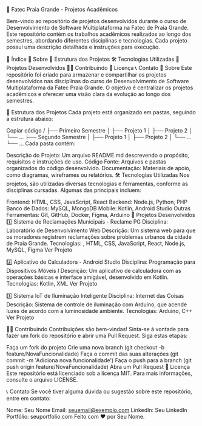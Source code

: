 🚀 Fatec Praia Grande - Projetos Acadêmicos

Bem-vindo ao repositório de projetos desenvolvidos durante o curso de Desenvolvimento de Software Multiplataforma na Fatec de Praia Grande.
Este repositório contém os trabalhos acadêmicos realizados ao longo dos semestres, abordando diferentes disciplinas e tecnologias. Cada projeto possui uma descrição detalhada e instruções para execução.

📑 Índice
📖 Sobre
📂 Estrutura dos Projetos
🛠️ Tecnologias Utilizadas
🚧 Projetos Desenvolvidos
👨‍💻 Contribuindo
📜 Licença
📞 Contato
📖 Sobre
Este repositório foi criado para armazenar e compartilhar os projetos desenvolvidos nas disciplinas do curso de Desenvolvimento de Software Multiplataforma da Fatec Praia Grande. O objetivo é centralizar os projetos acadêmicos e oferecer uma visão clara da evolução ao longo dos semestres.

📂 Estrutura dos Projetos
Cada projeto está organizado em pastas, seguindo a estrutura abaixo:

Copiar código
/
├── Primeiro Semestre
│   ├── Projeto 1
│   ├── Projeto 2
│   └── ...
├── Segundo Semestre
│   ├── Projeto 1
│   ├── Projeto 2
│   └── ...
└── ...
Cada pasta contém:

Descrição do Projeto: Um arquivo README.md descrevendo o propósito, requisitos e instruções de uso.
Código Fonte: Arquivos e pastas organizados do código desenvolvido.
Documentação: Materiais de apoio, como diagramas, wireframes ou relatórios.
🛠️ Tecnologias Utilizadas
Nos projetos, são utilizadas diversas tecnologias e ferramentas, conforme as disciplinas cursadas. Algumas das principais incluem:

Frontend: HTML, CSS, JavaScript, React
Backend: Node.js, Python, PHP
Banco de Dados: MySQL, MongoDB
Mobile: Kotlin, Android Studio
Outras Ferramentas: Git, GitHub, Docker, Figma, Arduino
🚧 Projetos Desenvolvidos
1️⃣ Sistema de Reclamações Municipais - Reclame PG
Disciplina: Laboratório de Desenvolvimento Web
Descrição: Um sistema web para que os moradores registrem reclamações sobre problemas urbanos da cidade de Praia Grande.
Tecnologias: , HTML, CSS, JavaScript, React, Node.js, MySQL, Figma 
Ver Projeto

2️⃣ Aplicativo de Calculadora - Android Studio
Disciplina: Programação para Dispositivos Móveis I
Descrição: Um aplicativo de calculadora com as operações básicas e interface amigável, desenvolvido em Kotlin.
Tecnologias: Kotlin, XML
Ver Projeto

3️⃣ Sistema IoT de Iluminação Inteligente
Disciplina: Internet das Coisas
Descrição: Sistema de controle de iluminação com Arduino, que acende luzes de acordo com a luminosidade ambiente.
Tecnologias: Arduino, C++
Ver Projeto

<!-- Continue adicionando mais projetos aqui -->
👨‍💻 Contribuindo
Contribuições são bem-vindas! Sinta-se à vontade para fazer um fork do repositório e abrir uma Pull Request. Siga estas etapas:

Faça um fork do projeto
Crie uma nova branch (git checkout -b feature/NovaFuncionalidade)
Faça o commit das suas alterações (git commit -m 'Adiciona nova funcionalidade')
Faça o push para a branch (git push origin feature/NovaFuncionalidade)
Abra um Pull Request
📜 Licença
Este repositório está licenciado sob a licença MIT. Para mais informações, consulte o arquivo LICENSE.

📞 Contato
Se você tiver alguma dúvida ou sugestão sobre este repositório, entre em contato:

Nome: Seu Nome
Email: seuemail@exemplo.com
LinkedIn: Seu LinkedIn
Portfólio: seuportfolio.com
Feito com ❤️ por Seu Nome.

